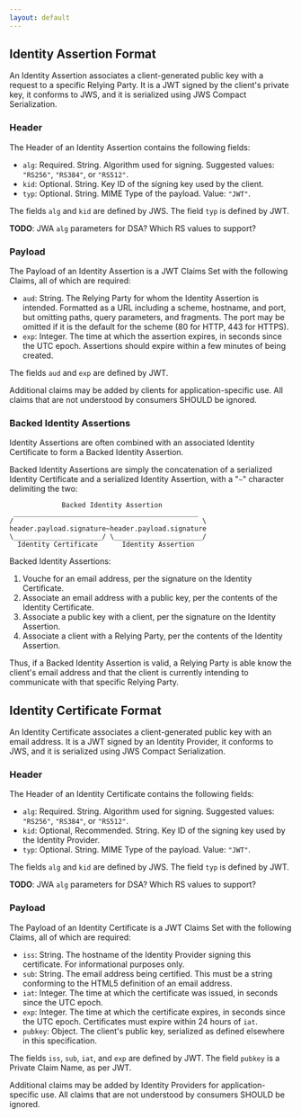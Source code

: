 ```yaml
---
layout: default
---
```


## Identity Assertion Format

An Identity Assertion associates a client-generated public key with a request to a specific Relying Party. It is a JWT signed by the client's private key, it conforms to JWS, and it is serialized using JWS Compact Serialization.

### Header

The Header of an Identity Assertion contains the following fields:

- `alg`: Required. String. Algorithm used for signing. Suggested values: `"RS256"`, `"RS384"`,  or `"RS512"`.
- `kid`: Optional. String. Key ID of the signing key used by the client.
- `typ`: Optional. String. MIME Type of the payload. Value: `"JWT"`.

The fields `alg` and `kid` are defined by JWS. The field `typ` is defined by JWT.

__TODO__: JWA `alg` parameters for DSA? Which RS values to support?

### Payload

The Payload of an Identity Assertion is a JWT Claims Set with the following Claims, all of which are required:

- `aud`: String. The Relying Party for whom the Identity Assertion is intended. Formatted as a URL including a scheme, hostname, and port, but omitting paths, query parameters, and fragments. The port may be omitted if it is the default for the scheme (80 for HTTP, 443 for HTTPS).
- `exp`: Integer. The time at which the assertion expires, in seconds since the UTC epoch. Assertions should expire within a few minutes of being created.

The fields `aud` and `exp` are defined by JWT.

Additional claims may be added by clients for application-specific use. All claims that are not understood by consumers SHOULD be ignored.

### Backed Identity Assertions

Identity Assertions are often combined with an associated Identity Certificate to form a Backed Identity Assertion.

Backed Identity Assertions are simply the concatenation of a serialized Identity Certificate and a serialized Identity Assertion, with a "`~`" character delimiting the two:

                 Backed Identity Assertion
     ______________________________________________
    /                                               \
    header.payload.signature~header.payload.signature
    \______________________/ \______________________/
      Identity Certificate      Identity Assertion

Backed Identity Assertions:

1. Vouche for an email address, per the signature on the Identity Certificate.
1. Associate an email address with a public key, per the contents of the Identity Certificate.
2. Associate a public key with a client, per the signature on the Identity Assertion.
3. Associate a client with a Relying Party, per the contents of the Identity Assertion.

Thus, if a Backed Identity Assertion is valid, a Relying Party is able know the client's email address and that the client is currently intending to communicate with that specific Relying Party.

## Identity Certificate Format

An Identity Certificate associates a client-generated public key with an email address. It is a JWT signed by an Identity Provider, it conforms to JWS, and it is serialized using JWS Compact Serialization.

### Header

The Header of an Identity Certificate contains the following fields:

- `alg`: Required. String. Algorithm used for signing. Suggested values: `"RS256"`, `"RS384"`,  or `"RS512"`.
- `kid`: Optional, Recommended. String. Key ID of the signing key used by the Identity Provider.
- `typ`: Optional. String. MIME Type of the payload. Value: `"JWT"`.

The fields `alg` and `kid` are defined by JWS. The field `typ` is defined by JWT.

__TODO__: JWA `alg` parameters for DSA? Which RS values to support?

### Payload

The Payload of an Identity Certificate is a JWT Claims Set with the following Claims, all of which are required:

- `iss`: String. The hostname of the Identity Provider signing this certificate. For informational purposes only.
- `sub`: String. The email address being certified. This must be a string conforming to the HTML5 definition of an email address.
- `iat`: Integer. The time at which the certificate was issued, in seconds since the UTC epoch.
- `exp`: Integer. The time at which the certificate expires, in seconds since the UTC epoch. Certificates must expire within 24 hours of `iat`.
- `pubkey`: Object. The client's public key, serialized as defined elsewhere in this specification.

The fields `iss`, `sub`, `iat`, and `exp` are defined by JWT. The field `pubkey` is a Private Claim Name, as per JWT.

Additional claims may be added by Identity Providers for application-specific use. All claims that are not understood by consumers SHOULD be ignored.
